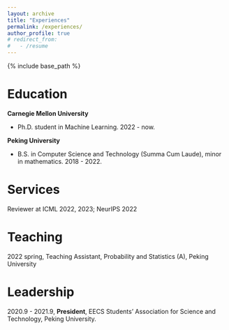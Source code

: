```yaml
---
layout: archive
title: "Experiences"
permalink: /experiences/
author_profile: true
# redirect_from:
#   - /resume
---
```


{% include base_path %}


Education
=====
**Carnegie Mellon University**
* Ph.D. student in Machine Learning. 2022 - now.

**Peking University**
* B.S. in Computer Science and Technology (Summa Cum Laude), minor in mathematics. 2018 - 2022.


Services
=====
Reviewer at ICML 2022, 2023; NeurIPS 2022

Teaching
=====
2022 spring, Teaching Assistant, Probability and Statistics (A), Peking University

Leadership
=====
2020.9 - 2021.9, **President**, EECS Students’ Association for Science and Technology, Peking University.

